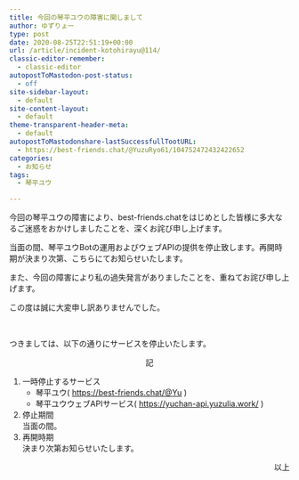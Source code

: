 ```yaml
---
title: 今回の琴平ユウの障害に関しまして
author: ゆずりょー
type: post
date: 2020-08-25T22:51:19+00:00
url: /article/incident-kotohirayu@114/
classic-editor-remember:
  - classic-editor
autopostToMastodon-post-status:
  - off
site-sidebar-layout:
  - default
site-content-layout:
  - default
theme-transparent-header-meta:
  - default
autopostToMastodonshare-lastSuccessfullTootURL:
  - https://best-friends.chat/@YuzuRyo61/104752472432422652
categories:
  - お知らせ
tags:
  - 琴平ユウ

---
```

今回の琴平ユウの障害により、best-friends.chatをはじめとした皆様に多大なるご迷惑をおかけしましたことを、深くお詫び申し上げます。

当面の間、琴平ユウBotの運用およびウェブAPIの提供を停止致します。再開時期が決まり次第、こちらにてお知らせいたします。

また、今回の障害により私の過失発言がありましたことを、重ねてお詫び申し上げます。

この度は誠に大変申し訳ありませんでした。

&nbsp;

つきましては、以下の通りにサービスを停止いたします。

<p style="text-align: center;">
  記
</p>

  1. 一時停止するサービス 
      * 琴平ユウ( <a href="https://best-friends.chat/@Yu" target="_blank" rel="noopener noreferrer">https://best-friends.chat/@Yu</a> )
      * 琴平ユウウェブAPIサービス( https://yuchan-api.yuzulia.work/ )
  2. 停止期間  
    当面の間。
  3. 再開時期  
    決まり次第お知らせいたします。

<p style="text-align: right;">
  以上
</p>